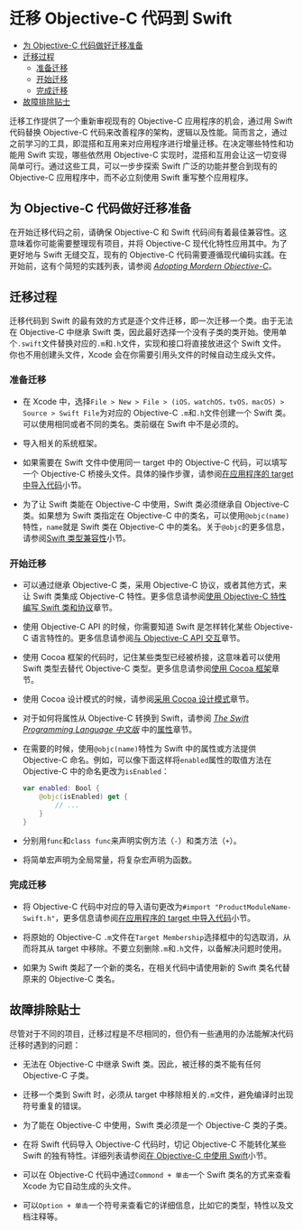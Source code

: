 # 迁移 Objective-C 代码到 Swift

- [为 Objective-C 代码做好迁移准备](#preparing_your_objective-c_code_for_migration)
- [迁移过程](#the_migration_process)
	- [准备迁移](#before_you_start)
	- [开始迁移](#as_you_work)
	- [完成迁移](#after_you_finish)
- [故障排除贴士](#troubleshooting_tips_and_reminders)

迁移工作提供了一个重新审视现有的 Objective-C 应用程序的机会，通过用 Swift 代码替换 Objective-C 代码来改善程序的架构，逻辑以及性能。简而言之，通过之前学习的工具，即混搭和互用来对应用程序进行增量迁移。在决定哪些特性和功能用 Swift 实现，哪些依然用 Objective-C 实现时，混搭和互用会让这一切变得简单可行。通过这些工具，可以一步步探索 Swift 广泛的功能并整合到现有的 Objective-C 应用程序中，而不必立刻使用 Swift 重写整个应用程序。

<a name="preparing_your_objective-c_code_for_migration"></a>
## 为 Objective-C 代码做好迁移准备

在开始迁移代码之前，请确保 Objective-C 和 Swift 代码间有着最佳兼容性。这意味着你可能需要整理现有项目，并将 Objective-C 现代化特性应用其中。为了更好地与 Swift 无缝交互，现有的 Objective-C 代码需要遵循现代编码实践。在开始前，这有个简短的实践列表，请参阅 [*Adopting Mordern Objective-C*](https://developer.apple.com/library/prerelease/ios/releasenotes/ObjectiveC/ModernizationObjC/AdoptingModernObjective-C/AdoptingModernObjective-C.html#//apple_ref/doc/uid/TP40014150)。

<a name="the_migration_process"></a>
## 迁移过程

迁移代码到 Swift 的最有效的方式是逐个文件迁移，即一次迁移一个类。由于无法在 Objective-C 中继承 Swift 类，因此最好选择一个没有子类的类开始。使用单个`.swift`文件替换对应的`.m`和`.h`文件，实现和接口将直接放进这个 Swift 文件。你也不用创建头文件，Xcode 会在你需要引用头文件的时候自动生成头文件。

<a name="before_you_start"></a>
### 准备迁移

* 在 Xcode 中，选择`File > New > File > (iOS，watchOS，tvOS，macOS) > Source > Swift File`为对应的 Objective-C `.m`和`.h`文件创建一个 Swift 类。可以使用相同或者不同的类名。类前缀在 Swift 中不是必须的。

* 导入相关的系统框架。

* 如果需要在 Swift 文件中使用同一 target 中的 Objective-C 代码，可以填写一个 Objective-C 桥接头文件。具体的操作步骤，请参阅[在应用程序的 target 中导入代码](../03-Mix%20and%20Match/Swift%20and%20Objective-C%20in%20the%20Same%20Project.md#importing_code_from_within_the_same_app_target)小节。

* 为了让 Swift 类能在 Objective-C 中使用，Swift 类必须继承自 Objective-C 类。如果想为 Swift 类指定在 Objective-C 中的类名，可以使用`@objc(name)`特性，`name`就是 Swift 类在 Objective-C 中的类名。关于`@objc`的更多信息，请参阅[Swift 类型兼容性](../02-Interoperability/01-Interacting%20with%20Objective-C%20APIs.md#swift_type_compatibility)小节。

<a name="as_you_work"></a>
### 开始迁移

* 可以通过继承 Objective-C 类，采用 Objective-C 协议，或者其他方式，来让 Swift 类集成 Objective-C 特性。更多信息请参阅[使用 Objective-C 特性编写 Swift 类和协议](../02-Interoperability/02-Writing%20Swift%20Classes%20and%20Protocols%20with%20Objective-C%20Behavior.md)章节。

* 使用 Objective-C API 的时候，你需要知道 Swift 是怎样转化某些 Objective-C 语言特性的。更多信息请参阅[与 Objective-C API 交互](../02-Interoperability/01-Interacting%20with%20Objective-C%20APIs.md)章节。

* 使用 Cocoa 框架的代码时，记住某些类型已经被桥接，这意味着可以使用 Swift 类型去替代 Objective-C 类型。更多信息请参阅[使用 Cocoa 框架](../02-Interoperability/03-Working%20with%20Cocoa%20Frameworks.md)章节。

* 使用 Cocoa 设计模式的时候，请参阅[采用 Cocoa 设计模式](../02-Interoperability/04-Adopting%20Cocoa%20Design%20Patterns.md)章节。

* 对于如何将属性从 Objective-C 转换到 Swift，请参阅 [*The Swift Programming Language 中文版*](http://wiki.jikexueyuan.com/project/swift/) 中的[属性](http://wiki.jikexueyuan.com/project/swift/chapter2/10_Properties.html)章节。

* 在需要的时候，使用`@objc(name)`特性为 Swift 中的属性或方法提供 Objective-C 命名。例如，可以像下面这样将`enabled`属性的取值方法在 Objective-C 中的命名更改为`isEnabled`：

	```swift
	var enabled: Bool {
		@objc(isEnabled) get {
			// ...
		}
	}
	```

* 分别用`func`和`class func`来声明实例方法（`-`）和类方法（`+`）。

* 将简单宏声明为全局常量，将复杂宏声明为函数。

<a name="after_you_finish"></a>
### 完成迁移

* 将 Objective-C 代码中对应的导入语句更改为`#import "ProductModuleName-Swift.h"`，更多信息请参阅[在应用程序的 target 中导入代码](../03-Mix%20and%20Match/Swift%20and%20Objective-C%20in%20the%20Same%20Project.md#importing_code_from_within_the_same_app_target)小节。

* 将原始的 Objective-C `.m`文件在`Target Membership`选择框中的勾选取消，从而将其从 target 中移除。不要立刻删除`.m`和`.h`文件，以备解决问题时使用。

* 如果为 Swift 类起了一个新的类名，在相关代码中请使用新的 Swift 类名代替原来的 Objective-C 类名。

<a name="troubleshooting_tips_and_reminders"></a>
## 故障排除贴士

尽管对于不同的项目，迁移过程是不尽相同的，但仍有一些通用的办法能解决代码迁移时遇到的问题：

* 无法在 Objective-C 中继承 Swift 类。因此，被迁移的类不能有任何 Objective-C 子类。

* 迁移一个类到 Swift 时，必须从 target 中移除相关的`.m`文件，避免编译时出现符号重复的错误。

* 为了能在 Objective-C 中使用，Swift 类必须是一个 Objective-C 类的子类。

* 在将 Swift 代码导入 Objective-C 代码时，切记 Objective-C 不能转化某些 Swift 的独有特性。详细列表请参阅[在 Objective-C 中使用 Swift](../03-Mix%20and%20Match/Swift%20and%20Objective-C%20in%20the%20Same%20Project.md#using_swift_from_objective-c)小节。

* 可以在 Objective-C 代码中通过`Commond + 单击`一个 Swift 类名的方式来查看 Xcode 为它自动生成的头文件。

* 可以`Option + 单击`一个符号来查看它的详细信息，比如它的类型，特性以及文档注释等。
